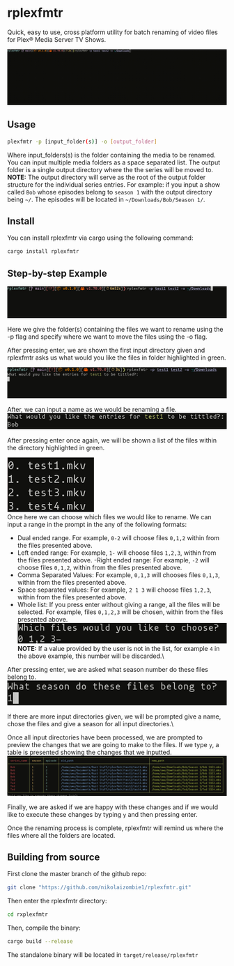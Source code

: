 # rplexfmtr

Quick, easy to use, cross platform utility for batch renaming of video files for Plex® Media Server TV Shows.

![rplexfmtr Demo](README/demo.gif)


## Usage
```bash
plexfmtr -p [input_folder(s)] -o [output_folder]
```
Where input_folders(s) is the folder containing the media to be renamed. You can input multiple media folders as a space separated list.
The output folder is a single output directory where the the series will be moved to. \
**NOTE:** The output directory will serve as the root of the output folder structure for the individual series entries. For example: if you input a show called `Bob` whose episodes belong to `season 1` with the output directory being `~/`. The episodes will be located in `~/Downloads/Bob/Season 1/`.

## Install 
You can install rplexfmtr via cargo using the following command:
```bash
cargo install rplexfmtr
```

## Step-by-step Example

![Command Invocation Example](README/Command%20Invocation.png)

Here we give the folder(s) containing the files we want to rename using the -p flag and specify where we want to move the files using the -o flag.

After pressing enter, we are shown the first input directory given and rplexfmtr asks us what would you like the files in folder highlighted in green.

![Name Prompt](README/Name%20Prompt.png)

After, we can input a name as we would be renaming a file. \
![Entering A Name](README/Entering%20a%20name.png)

After pressing enter once again, we will be shown a list of the files within the directory highlighted in green.

![Display Directory Files](README/Display%20directory%20files.png) \
Once here we can choose which files we would like to rename. We can input a range in the prompt in the any of the following formats:
- Dual ended range. For example, `0-2` will choose files `0,1,2` within from the files presented above.
- Left ended range: For example, `1-` will choose files `1,2,3`, within from the files presented above.
-Right ended range: For example, `-2` will choose files `0,1,2`, within from the files presented above.
- Comma Separated Values: For example, `0,1,3` will chooses files `0,1,3`, within from the files presented above.
- Space separated values: For example, `2 1 3` will choose files `1,2,3`, within from the files presented above.
- Whole list: If you press enter without giving a range, all the files will be selected. For example, files `0,1,2,3` will be chosen, within from the files presented above.
![Entering a Range](README/Entering%20a%20range.png)
**NOTE:** If a value provided by the user is not in the list, for example `4` in the above example, this number will be discarded.\

After pressing enter, we are asked what season number do these files belong to.
![Entering a season](README/Entering%20a%20season.png)  

If there are more input directories given, we will be prompted give a name, chose the files and give a season for all input directories.\ 

Once all input directories have been processed, we are prompted to preview the changes that we are going to make to the files. If we type `y`, a table is presented showing the changes that we inputted.
![Preview Changes](README/Preview%20Changes.png)

Finally, we are asked if we are happy with these changes and if we would like to execute these changes by typing `y` and then pressing enter. 

Once the renaming process is complete, rplexfmtr will remind us where the files where all the folders are located.

## Building from source
First clone the master branch of the github repo:
```bash
git clone "https://github.com/nikolaizombie1/rplexfmtr.git"
```
Then enter the rplexfmtr directory:
```bash
cd rxplexfmtr
```
Then, compile the binary:
```bash
cargo build --release
```
The standalone binary will be located in `target/release/rplexfmtr`